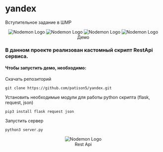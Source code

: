 # yandex
Вступительное задание в ШМР

<p align="center">
  <img src="https://github.com/patison5/yandex/blob/main/s1.png?raw=true" alt="Nodemon Logo">
  <img src="https://github.com/patison5/yandex/blob/main/s2.png?raw=true" alt="Nodemon Logo">
  <img src="https://github.com/patison5/yandex/blob/main/s3.png?raw=true" alt="Nodemon Logo">
  <img src="https://github.com/patison5/yandex/blob/main/s4.png?raw=true" alt="Nodemon Logo">
  <br />
  <span>Демо</span>
</p>


### В данном проекте реализован кастомный скрипт RestApi сервиса. 

#### Чтобы запустить демо, необходимо:

Скачать репозиторий
```
git clone https://github.com/patison5/yandex.git
```

Установить необходимые модули для работы python скрипта (flask, request, json)
```
pip3 install flask request json 
```

Запустить сервер
```
python3 server.py
```


<p align="center">
  <img src="https://github.com/patison5/yandex/blob/main/api.png?raw=true" alt="Nodemon Logo">
  <br />
  <span>Rest Api</span>
</p>
